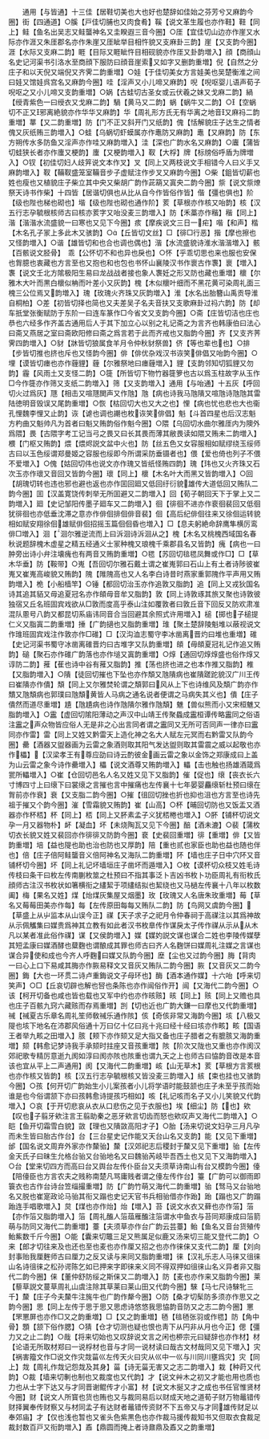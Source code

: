 <!-- { "loadSidebar": true } -->
　　通用【与皆通】十三佳【居鞋切美也大也好也楚辞如佳始之芬芳兮又麻韵今圈】街【四通道】○膎【戸佳切脯也又肉食肴】鞵【说文革生履也亦作鞋】鞋【同上】鲑【鱼名出吴志又鲑蠪神名又圭睽遐三音今圈】○厓【宜佳切山边亦作崖又水际亦作涯又朱厓郡名亦作朱崖又厓眦举目相忤貌又支麻卦三韵】崖【又支韵今圈】涯【水际又支麻二韵】睚【目际又睚眦忤目相砚貌亦作厓又卦韵増入】顔【商顔山名史记河渠书引洛水至商顔下服防曰顔音崖索又如字又删韵重増】倪【自然之分庄子和以天倪又端倪又齐霁二韵重増】○娃【于佳切美女方言娃美也吴楚衡淮之间曰娃又馆娃呉宫名又麻韵今圈】哇【淫声又小儿啼又麻韵】唲【唲呕婴儿语声荀子唲呕之又小儿啼又支韵重増】○娲【古蛙切古圣女或云伏羲之妹又戈麻二韵】緺【绶青紫色一曰绶衣又戈麻二韵】騧【黄马又二韵】蜗【蜗牛又二韵】○【空蜗切不正又邪离絶貌亦作华华又麻韵】华【周礼形方氏无有华离之地音又麻祃二韵重増】蕐【又二韵重増】防【门不正又斜开门又纸韵】傀【恬解貌庄子达生之情者傀又灰纸贿三韵増入】○蛙【乌蜗切虾蟆属亦作鼃防又麻韵】鼃【又麻韵】防【东方朔传水多防鱼又淫声亦作哇又麻韵増入】洼【深也广韵水名又麻韵】○蠯【蒲皆切蛙狭长者亦作螷又梗韵】螷【又梗韵増入】靫【大桴】牌【标牓俗呼盾为牌増入】○钗【初佳切妇人歧笄说文本作叉】叉【同上又两枝说文手相错今人曰义手又麻韵増入】靫【鞴靫盛笼室鞴音步子虚赋注作步叉又麻韵今圈】○柴【鉏皆切薪也姓也瘦也又植貌庄子柴立其中央又柴胡广韵作茈箶又寘央二韵今圈】祡【说文祡燎祭天诗书作柴】十四皆【居谐切俱也从比从自今作皆俗作皆】偕【彊也俱也】阶【级也陛也梯也砌也】堦【级也陛也砌也通作阶】荄【草根亦作核又咍韵】核【汉五行志孕毓根核师古曰核亦荄字又咍没麦三韵増入】防【禾藁亦作稭】稭【同上】湝【湝湝水流盛貌一曰寒也又见下今圈】痎【摩疾说文三日一疟】喈【和声】楷【木名孔子冡上多此木又骇韵】○【丘皆切文丝】□【徘□行恶】揩【摩也擦也又怪韵増入】○谐【雄皆切和也合也调也偶也】湝【水流盛貌诗淮水湝湝増入】骸【百骸说文胫骨】　乖【公怀切不和也异也戾也】○怀【乎乖切思也来也服也安保也胷臆也衷藏也方言至也又抱也和也包也书怀山襄陵汉书作褱古作褢】褱【増入】褢【说文壬北方隂极阳生易曰龙战战者接也象人褢妊之形又防也藏也重増】櫰【尔雅木大叶而黒白櫰似柟而叶差小又灰韵】槐【木似櫰叶细而不黑花黄可染周礼面三槐三公位焉又韵増入】瑰【玫瑰火齐珠又灰韵増入】淮【水名出胎簪山禹贡导淮自桐柏】○差【初皆切择也简也又夫差吴子名夫音扶又支歌麻卦过祃六韵】防【却车扺堂张衡赋防于东阶一曰连车篆作□今省文又支韵今圈】○斋【庄皆切洁也庄也恭也六经多作齐盖古通用后人于其下加立心以别之礼记斋之为言齐也韩康伯曰法心曰斋又燕居之室曰斋欧阳修曰斋之爲言若于此而齐戒也又脂韵今圈】齐【又支齐荠霁四韵増入】○豺【牀皆切狼属食羊月令仲秋豺祭兽】侪【等也辈也也】○排【步皆切推也挤也斥也又怪韵今圈】俳【俳优杂戏汉书诙笑俳倡又咍韵今圈】○埋【谟皆切瘗也亦作薶貍】薶【尔雅祭地曰瘗薶増入】貍【支韵邻知切狐貍又勿韵】霾【风雨土又支怪二韵】○簁【所皆切下物竹器簁箩也古以爲玉柱故字从玉作□今作簁亦作筛又支纸二韵増入】筛【又支韵増入】通用【与咍通】十五灰【呼回切火过爲灰】豗【相击又喧豗閧声又作虺】虺【病也诗我马虺隤又喧虺诗虺虺其雷陆徳明音毁误又尾韵重増】○恢【枯回切大也又大之也】悝【病也忧也悲也大也衞孔悝魏李悝又止韵】诙【谑也调也謿也枚诙笑俳倡】魁【斗首四星也后汉志魁方杓曲又魁帅凡为首者曰魁又贿韵俗作魁今圈】○隈【乌回切水曲尔雅厓内为隩外爲隈】畏【古隈字考工记当弓之畏又曰长其畏而薄其敝畏读如隈又贿未二韵増入】椳【门枢又贿韵】煨【煨烬説文盆中火也】防【丝五色又女容服相如赋缪绕玉绥师古曰以玉色绥谓郑曼姬之容服也绥即今所谓采防垂镊者也】偎【爱也倚也列子不偎不爱増入】○傀【姑回切伟也说文亦作瑰又皆纸怪贿四韵】瑰【玮也又火齐珠又石次玉亦作瓌又音回又皆韵今圈】瓌【同上】櫰【木名叶大而黑又皆韵増入】○回【胡瑰切转也违也邪也避也返也亦作囬回廻又低回纡衍貌雄传大道低回又贿队二韵今圈】囬【汉盖寛饶传刺举无所囬避又二韵増入】回【荀子朝回天下于掌上又二韵増入】廻【史记邹阳传墨子廻车又二韵増入】徊【徘徊不进亦作裵徊裴回又低徊犹徘徊也亦低垂沈滞之意亦作俳佪排佪俳音裴】佪【高后纪俳佪往来又徐佪运转貌相如赋安翔徐佪雄赋俳佪招摇玉篇佪佪昏也増入】□【息夫躬絶命辞鹰隼横厉鸾俳□増入】洄【洄尔雅逆流而上曰泝洄诗泝洄从之】槐【木名又桃槐西域国名春秋说题辞槐木虚星之精五经通义士冡种槐又琅槐千乘郡县名又皆韵】瘣【病也一曰肿旁出诗小弁注壊瘣也有两音又贿韵重増】○毸【苏回切毰毸凤舞或作□】□【草木华垂】防【鞍带】○嵬【吾回切尔雅石戴土谓之崔嵬郭曰石山上有土者诗陟彼崔嵬又崔嵬高峻貌又贿韵】隗【陮隗高也又人名李白诗昔时燕家重郭隗作平声用又贿韵増入】桅【小船樯竿】○锤【都回切治玉亦作追敦又脂韵】追【同上又戎狄国名诗其追其貊又毋追夏冠名亦作頧毋音牟又脂韵】敦【同上诗敦琢其旅又聚也诗敦彼独宿又丘名班固宾戏欲从□敦而度高乎泰山注如覆敦者曰敦丘音下回反又防欢肃准混队慁号八韵又都昆切系庙讳同音合当回避其余照式许用増入】槌【掷也子槌提仁义又脂寘二韵重増】捶【广韵擿也又脂韵重増】琟【聚土楚辞陵魁堆以蔽视说文作琟班固宾戏注作敦亦作□碓】□【汉沟洫志蜀守李冰凿离晋灼曰堆也重増】碓【史记河渠书蜀守冰凿离碓晋灼曰古堆字又队韵重増】頧【毋頧夏冠礼记作追又贿韵】磓【聚石亦作碓广韵落也亦作塠又寘韵重増】○焞【通回切焞焞盛也俗作焞又谆防二韵】蓷【萑也诗中谷有蓷又脂韵】推【荡也挤也进之也本作推又脂韵】椎【又脂韵増入】○隤【徒回切摧也下坠也亦作頽又虺隤病也崔隤蹉跎貌汉广川王传曰崔隤亦作僓】頽【同上又尔雅焚轮谓之頽郭曰风从上下也诗维风及頽广韵亦作穨又虺頽病也郭璞曰虺頽黄皆人马病之通名说者便谓之马病失其义也】僓【庄子僓然而道尽重増】尵【虺尵病也诗作虺隤尔雅作虺頽】魋【兽似熊而小又宋桓魋又脂韵増入】○靁【虚回切隂阳薄动之声汉中山靖王传聚蟁成靁桓谭传略靁同之俗语注靁之声众物皆应俗人无是非之心出言同者谓之靁同又无所可否同声一律亦曰靁同亦作雷】雷【同上又姓又黔雷天上造化神之名大人赋左元冥而右黔雷又队韵今圈】罍【酒器又盥器画为云雷之象酒则取其阳气发达盥则取其雷震之威以起敬也亦作櫑】【汉梁孝王有尊应劭曰诗云酌彼金画云雷之象以金饰之郑康成曰上盖为山云雷之象今诗作罍増入】櫑【说文酒尊又贿韵増入】轠【击也触也扬雄酒箴爲瓽所轠増入】○崔【仓回切邑名人名又姓又见下又脂韵】催【促也】缞【丧衣长六寸博四寸上曰缞下曰裳缞之言摧也言中摧痛也左传襄十七年晏婴麤缞斩杜预曰缞在胷前亦作衰】衰【又支脂二韵今圈】○摧【徂回切挫也折也抑也沮也方言至也诗先祖于摧又个韵今圈】漼【雪霜貌又贿韵】崔【山高】○杯【晡回切防也又饭盂又酒器亦作杯桮】杯【同上】桮【同上又肧素孟子义犹桮棬也増入】○肧【铺杯切说文孕一月又器物朴】衃【凝血】坏【未烧陶瓦又见下今圈】醅【酒未漉】○裴【蒲枚切衣长貌又姓又裴回亦作徘徘又防韵今圈】裵【史裴回重増】徘【重増】俳【又皆韵重増】培【益也隄也助也治也防也又厚韵】陪【重也贰也家臣也助也益也随也伴也】倍【庄子倍阿鲑蠪音义倍阿神名又海队二韵重増】阫【墙也庄子日中穴阫又音铺杯切今圈】坏【同上礼记坏墙垣庄子凿坏而遁増入】○枚【谟杯切众枝又姓毛诗传枝曰条干曰枚左传南蒯枚筮之杜预曰不指其事泛卜吉凶书枚卜功臣周礼有衔枚氏顔师古注汉书枚状如箸横衔之繣絜于项繣结拟也絜绕也又马檛左传襄十八年以枚数阖】梅【果名又姓】煤【炲煤灰集屋又烟墨】玫【玫瑰又人名唐朱玫重増】莓【草名又莓莓田美亦作每】每【左传原田每每又贿队二韵】防【鸟网又虞韵今圈】【草盛上从屮监本从山误今正】禖【天子求子之祀月令仲春祠于高禖注以其爲神故从示佩觿集曰媒贵爲神其立教有如此者汉书枚臯传作谋戾太子传作禖从示从从木凡以某者准此俗作禖】谋【又侯韵増入】媒【媒妁説文谋也谋合二姓也李陵传媒孽其短孟康曰媒酒酵也糵麴也谓酿成其罪也师古曰齐人名麴饼曰媒周礼注媒之言谋也谋合异使和成也今齐人呼麴曰媒又队韵今圈】塺【尘也又过韵今圈】脢【背肉一曰心上口下易咸其脢亦作脄易释文又音灰又贿队二韵今圈】脄【又音灰又二韵今圈】鋂【大也一环贯二诗卢重鋂说文子母环也】酶【酒本通作媒】十六咍【呼来切笑声】○□【丘哀切辟也解也唘也条陈也亦作闿俗作开】闿【又海代二韵今圈】○该【柯开切备也咸也皆也载也又军中约也亦作晐赅】晐【同上】赅【同上又赡也具也庄子百骸九窍六藏赅而存焉重増】剀【切也近也广韵大鎌一曰摩也又代韵重増】祴【祴夏古乐章名周礼笙师敎祴乐通作陔】侅【奇侅非常又海韵今圈】垓【八极又隄也垓下地名在沛郡风俗通十万曰亿十亿曰兆十兆曰经十经曰垓亦作畡】畡【国语王者举九畡之田増入】胲【颊下亦作颏又足大指又备也庄子腊者之有膍胲又海韵重増】颏【韩愈记梦诗我手承颏时拄座又音孩重増】陔【阶次又陇也又重也亦作阂汉郊祀歌专精厉意逝九阂如淳曰阂亦陔也陔重也谓九天之上也师古曰恊韵音改是本音该也宜从平上二声通用】阂【又海代二韵重増】峐【山无草木】荄【草根方言荄根也亦作核又皆韵】核【汉五行志孕毓根核又皆没麦三韵増入】絯【束也挂也又骇韵今圈】○孩【何开切广韵始生小儿案孩者小儿将学语时能鼓颔也庄子未至乎孩而始谁是也今俗谓颔下亦曰孩韩愈诗提孩巧相如】咳【礼记咳而名子又小儿笑貌又代韵増入】○哀【于开切悲哀从衣从口悲伤之见于衣服也】埃【细尘】防【也】欸【叹也子翦牙欸注言王翦助秦之恶牙欸言切齿而怒也欸叹声又海代二韵増入】○皑【鱼开切霜雪白貌】敳【理也又隤敳高阳才子】○胎【汤来切说文妇孕三月凡孕而未生皆曰胎古作台】台【三台星史记作能又天台山名又支韵】能【又见下重増】邰【国名说文周弃外家亦作斄骀】斄【汉郊祀志后稷封于斄又见下重増】骀【左传金天氏子曰昧生允格台骀又台骀地名又曰魏骀芮岐毕吾西土也又见下又海韵増入】○台【堂来切四方而高曰台又舆台左传仆臣台又夫须草诗南山有台又模韵今圈】儓【陪儓臣也方言农夫之贱称南楚凡骂庸贱者谓之儓左传作台】籉【广韵可以御雨即簑衣也古作台诗台笠缁撮重増】防【广韵竹萌又海代二韵重増】骀【驽马又台骀地名又脱也崔寔政论马骀其衔又蹋也史记天官书兵相骀借亦作跆】跆【蹋也又广韵蹋跆连手唱歌増入】炱【煤也亦作炲】炲【増入】苔【说文水衣又藓也亦作菭】菭【亦作箈又脂韵増入】箈【周礼醢人箈葅雁醢注箈谓水中鱼衣与苔同郑康成曰箈箭萌与防同又海代二韵重増】薹【夫须草亦作台广韵云芸薹】鲐【鱼名又音台货殖传鲐鮆数千斤今圈】○能【囊来切鼈三足又熊属足似鹿又汤来切三能又登代二韵】○来【郎才切往来及也还也至也麦也亦作厘又招之也亦作徕俫又支代二韵】厘【刘向封事贻我厘麰师古曰厘力之反又读与来同又脂韵重増】徕【汉礼乐志人马徕又徂徕山名诗徂徕之松孙谔陈乞如已押来字即徕来义同不得双押如徂徕山名义异者非又脂代二韵今圈】俫【董仲舒防绥之斯俫又二韵増入】防【麦也亦作来又脂韵今圈】莱【藜草説文蔓草周礼山虞注除其草莱曰莱山田又代韵今圈】騋【马七尺诗騋牝三千】斄【庄子今夫斄牛注旄牛也广韵作犛今圈】○防【桑才切髤防多须亦作思又之韵今圈】思【同上左传于思于思又思虑诗悠悠我思恊韵音防又之志二韵今圈】罳【罘罳屏也亦作□又之韵重増】□【又之韵重増】毢【毰毢张羽或作毸】防【角中骨】顋【颔下俗作腮】○猜【仓才切测也疑也恨也靑下从円非从月也今正】偲【彊力又之止二韵】○哉【将来切始也又叹辞说文言之闲也桺宗元曰疑辞也亦作材】材【论语无所取材郑曰一说桴材也音与才同一说材读曰哉古文材哉同又见下増入】灾【祸害籀文作□说文作灾烖菑巛左传天火曰灾从巛中一巛与川同川壅爲灾】灾【同上】烖【周礼作烖记怨烖及其身】菑【诗无菑无害又之志二韵増入】栽【种莳又代韵】○裁【墙来切剸也制也又裁度也又代韵】才【说文艸木之初又才能也用也质也力也从士字下达又与才同晋谢鲲传才小富】材【说文木挻又才之成也书任官惟贤材今圈】财【说文人所寳也货也贿也又与裁同易后以财成天地之道荀子财万物鼂错传财择翼奉传财察又与材同孟子有达财者鼂错传资财不下五帝又与才同雄传财足以奉郊庙】才【仅也浅也暂也又雀头色紫黒色也亦作裁马援传裁知书又但取衣食裁足裁封数百戸又衔韵増入】鼒【鼎圆而掩上者诗鼐鼎及鼒又之韵重増】
